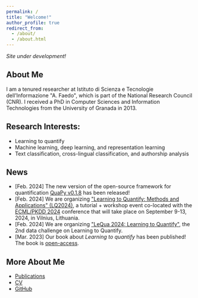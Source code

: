 ```yaml
---
permalink: /
title: "Welcome!"
author_profile: true
redirect_from: 
  - /about/
  - /about.html
---
```


*Site under development!*

## About Me

I am a tenured researcher at Istituto di Scienza e Tecnologie dell’Informazione "A. Faedo", which is part of the National Research Council (CNR). I received a PhD in Computer Sciences and Information Technologies from the University of Granada in 2013. 

## Research Interests:
* Learning to quantify
* Machine learning, deep learning, and representation learning
* Text classification, cross-lingual classification, and authorship analysis

## News

* [Feb. 2024] The new version of the open-source framework for quantification [QuaPy v0.1.8](https://github.com/HLT-ISTI/QuaPy) has been released!
* [Feb. 2024] We are organizing ["Learning to Quantify: Methods and Applications" (LQ2024)](https://lq-2024.github.io/), a tutorial + workshop event co-located with the [ECML/PKDD 2024](https://ecmlpkdd.org/2024/) conference that will take place on September 9-13, 2024, in Vilnius, Lithuania.
* [Feb. 2024] We are organizing ["LeQua 2024: Learning to Quantify"](https://lequa2024.github.io/), the 2nd data challenge on Learning to Quantify.
* [Mar. 2023] Our book about _Learning to quantify_ has been published! The book is [open-access](https://link.springer.com/book/10.1007/978-3-031-20467-8).

## More About Me
* [Publications](https://alexmoreo.github.io/publications/)
* [CV](http://alexmoreo.github.io/files/CV_apr2024.pdf)
* [GitHub](https://github.com/AlexMoreo)
